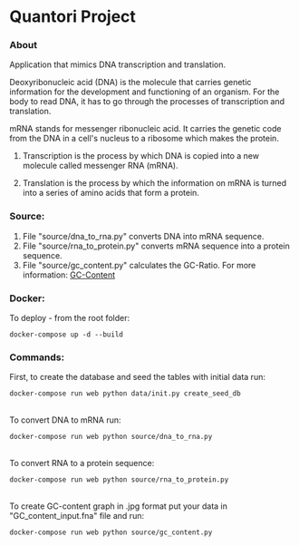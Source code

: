 # Quantori Project

### About

Application that mimics DNA transcription and translation.

Deoxyribonucleic acid (DNA) is the molecule that carries genetic information for the development and functioning of an organism. For the body to read DNA, it has to go through the processes of transcription and translation. 

mRNA stands for messenger ribonucleic acid. It carries the genetic code from the DNA in a cell's nucleus to a ribosome which makes the protein. 

1. Transcription is the process by which DNA is copied into a new molecule called messenger RNA (mRNA).

2. Translation is the process by which the information on mRNA is turned into a series of amino acids that form a protein.

### Source:

1. File "source/dna_to_rna.py" converts DNA into mRNA sequence.
2. File "source/rna_to_protein.py" converts mRNA sequence into a protein sequence.
3. File "source/gc_content.py" calculates the GC-Ratio. For more information: [GC-Content](https://en.wikipedia.org/wiki/GC-content)

### Docker:

To deploy - from the root folder:

```
docker-compose up -d --build
```

### Commands:

First, to create the database and seed the tables with initial data run:

```
docker-compose run web python data/init.py create_seed_db
```

<br />
To convert DNA to mRNA run:

```
docker-compose run web python source/dna_to_rna.py
```

<br />
To convert RNA to a protein sequence:

```
docker-compose run web python source/rna_to_protein.py
```

<br />
To create GC-content graph in .jpg format put your data in "GC_content_input.fna" file and run:

```
docker-compose run web python source/gc_content.py
```
